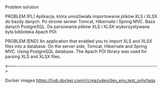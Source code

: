Problem solution

PROBLEM [PL]
Aplikacja, która umożliwiała importowanie plików XLS i XLSX do bazdy danych. 
Po stronie serwer Tomcat, Hibernate i Spring MVC. 
Baza danych PostgreSQL.
Da parsowania plików XLS i XLSX wykorzystywana była biblioteka Apach POI.

PROBLEM [END]
An application that enabled you to import XLS and XLSX files into a database.
On the server side, Tomcat, Hibernate and Spring MVC.
Using PostgreSQL database.
The Apach POI library was used for parsing XLS and XLSX files.

<--------------------------------------------------------------------------->

Docker images
https://hub.docker.com/r/creazydev/dev_env_test_only/tags

